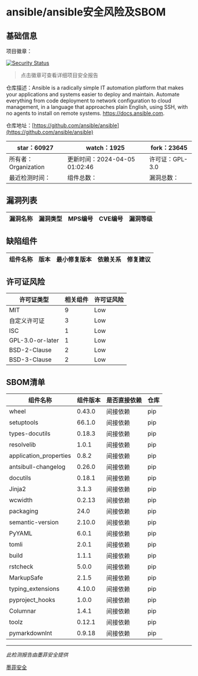 # ansible/ansible安全风险及SBOM

## 基础信息

项目徽章：

[![Security Status](https://www.murphysec.com/platform3/v31/badge/1775955178230579200.svg)](https://www.murphysec.com/console/report/1712177229994967040/1775955178230579200)

> 点击徽章可查看详细项目安全报告

仓库描述：Ansible is a radically simple IT automation platform that makes your applications and systems easier to deploy and maintain. Automate everything from code deployment to network configuration to cloud management, in a language that approaches plain English, using SSH, with no agents to install on remote systems. https://docs.ansible.com.

仓库地址：[https://github.com/ansible/ansible](https://github.com/ansible/ansible)

| star：60927 | watch：1925 | fork：23645 |
| ----------- | -------------- | ------------ |
| 所有者：Organization | 更新时间：2024-04-05 01:02:46 | 许可证：GPL-3.0 |
| 最近检测时间： | 组件总数： | 漏洞总数： |




## 漏洞列表

| 漏洞名称 | 漏洞类型 | MPS编号 | CVE编号 | 漏洞等级 |
| ------- | ------ | ------- | ------ | ----- |





## 缺陷组件

| 组件名称 | 版本 | 最小修复版本 | 依赖关系 | 修复建议 |
| -------- | ---- | ------------ | -------- | -------- |





## 许可证风险

| 许可证类型 | 相关组件 | 许可证风险 |
| ---------- | -------- | ---------- |
|MIT|9|Low|
|自定义许可证|3|Low|
|ISC|1|Low|
|GPL-3.0-or-later|1|Low|
|BSD-2-Clause|2|Low|
|BSD-3-Clause|2|Low|




## SBOM清单

| 组件名称 | 组件版本 | 是否直接依赖 | 仓库 |
| -------- | -------- | ------------ | ---- |
|wheel|0.43.0|间接依赖|pip|
|setuptools|66.1.0|间接依赖|pip|
|types-docutils|0.18.3|间接依赖|pip|
|resolvelib|1.0.1|间接依赖|pip|
|application_properties|0.8.2|间接依赖|pip|
|antsibull-changelog|0.26.0|间接依赖|pip|
|docutils|0.18.1|间接依赖|pip|
|Jinja2|3.1.3|间接依赖|pip|
|wcwidth|0.2.13|间接依赖|pip|
|packaging|24.0|间接依赖|pip|
|semantic-version|2.10.0|间接依赖|pip|
|PyYAML|6.0.1|间接依赖|pip|
|tomli|2.0.1|间接依赖|pip|
|build|1.1.1|间接依赖|pip|
|rstcheck|5.0.0|间接依赖|pip|
|MarkupSafe|2.1.5|间接依赖|pip|
|typing_extensions|4.10.0|间接依赖|pip|
|pyproject_hooks|1.0.0|间接依赖|pip|
|Columnar|1.4.1|间接依赖|pip|
|toolz|0.12.1|间接依赖|pip|
|pymarkdownlnt|0.9.18|间接依赖|pip|


------

*此检测报告由墨菲安全提供*

[墨菲安全](www.murphysec.com)